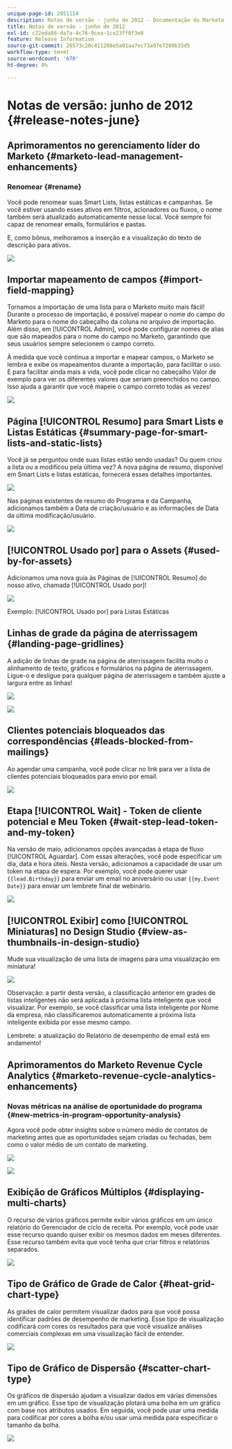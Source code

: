 ```yaml
---
unique-page-id: 2951114
description: Notas de versão - junho de 2012 - Documentação do Marketo - Documentação do produto
title: Notas de versão - junho de 2012
exl-id: c22eda86-da7a-4c76-9cea-1ce23ff0f3e8
feature: Release Information
source-git-commit: 26573c20c411208e5a01aa7ec73a97e7208b35d5
workflow-type: tm+mt
source-wordcount: '670'
ht-degree: 0%

---
```


# Notas de versão: junho de 2012 {#release-notes-june}

## Aprimoramentos no gerenciamento líder do Marketo {#marketo-lead-management-enhancements}

### Renomear {#rename}

Você pode renomear suas Smart Lists, listas estáticas e campanhas. Se você estiver usando esses ativos em filtros, acionadores ou fluxos, o nome também será atualizado automaticamente nesse local. Você sempre foi capaz de renomear emails, formulários e pastas.

E, como bônus, melhoramos a inserção e a visualização do texto de descrição para ativos.

![](assets/image2014-9-23-10-3a23-3a10.png)

## Importar mapeamento de campos {#import-field-mapping}

Tornamos a importação de uma lista para o Marketo muito mais fácil! Durante o processo de importação, é possível mapear o nome do campo do Marketo para o nome do cabeçalho da coluna no arquivo de importação. Além disso, em [!UICONTROL Admin], você pode configurar nomes de alias que são mapeados para o nome do campo no Marketo, garantindo que seus usuários sempre selecionem o campo correto.

À medida que você continua a importar e mapear campos, o Marketo se lembra e exibe os mapeamentos durante a importação, para facilitar o uso. E para facilitar ainda mais a vida, você pode clicar no cabeçalho Valor de exemplo para ver os diferentes valores que seriam preenchidos no campo. Isso ajuda a garantir que você mapeie o campo correto todas as vezes!

![](assets/image2014-9-23-10-3a23-3a27.png)

## Página [!UICONTROL Resumo] para Smart Lists e Listas Estáticas {#summary-page-for-smart-lists-and-static-lists}

Você já se perguntou onde suas listas estão sendo usadas? Ou quem criou a lista ou a modificou pela última vez? A nova página de resumo, disponível em Smart Lists e listas estáticas, fornecerá esses detalhes importantes.

![](assets/image2014-9-23-10-3a23-3a40.png)

Nas páginas existentes de resumo do Programa e da Campanha, adicionamos também a Data de criação/usuário e as informações de Data da última modificação/usuário.

![](assets/image2014-9-23-10-3a23-3a54.png)

## [!UICONTROL Usado por] para o Assets {#used-by-for-assets}

Adicionamos uma nova guia às Páginas de [!UICONTROL Resumo] do nosso ativo, chamada [!UICONTROL Usado por]!

![](assets/image2014-9-23-10-3a24-3a5.png)

Exemplo: [!UICONTROL Usado por] para Listas Estáticas

## Linhas de grade da página de aterrissagem {#landing-page-gridlines}

A adição de linhas de grade na página de aterrissagem facilita muito o alinhamento de texto, gráficos e formulários na página de aterrissagem. Ligue-o e desligue para qualquer página de aterrissagem e também ajuste a largura entre as linhas!

![](assets/image2014-9-23-10-3a24-3a19.png)

![](assets/image2014-9-23-10-3a24-3a33.png)

## Clientes potenciais bloqueados das correspondências {#leads-blocked-from-mailings}

Ao agendar uma campanha, você pode clicar no link para ver a lista de clientes potenciais bloqueados para envio por email.

![](assets/image2014-9-23-10-3a24-3a51.png)

## Etapa [!UICONTROL Wait] - Token de cliente potencial e Meu Token {#wait-step-lead-token-and-my-token}

Na versão de maio, adicionamos opções avançadas à etapa de fluxo [!UICONTROL Aguardar]. Com essas alterações, você pode especificar um dia, data e hora úteis. Nesta versão, adicionamos a capacidade de usar um token na etapa de espera. Por exemplo, você pode querer usar `{{lead.Birthday}}` para enviar um email no aniversário ou usar `{{my.Event Date}}` para enviar um lembrete final de webinário.

![](assets/image2014-9-23-10-3a25-3a57.png)

## [!UICONTROL Exibir] como [!UICONTROL Miniaturas] no Design Studio {#view-as-thumbnails-in-design-studio}

Mude sua visualização de uma lista de imagens para uma visualização em miniatura!

![](assets/image2014-9-23-10-3a26-3a13.png)

Observação: a partir desta versão, a classificação anterior em grades de listas inteligentes não será aplicada à próxima lista inteligente que você visualizar. Por exemplo, se você classificar uma lista inteligente por Nome da empresa, não classificaremos automaticamente a próxima lista inteligente exibida por esse mesmo campo.

Lembrete: a atualização do Relatório de desempenho de email está em andamento!

## Aprimoramentos do Marketo Revenue Cycle Analytics {#marketo-revenue-cycle-analytics-enhancements}

### Novas métricas na análise de oportunidade do programa  {#new-metrics-in-program-opportunity-analysis}

Agora você pode obter insights sobre o número médio de contatos de marketing antes que as oportunidades sejam criadas ou fechadas, bem como o valor médio de um contato de marketing.

![](assets/image2014-9-23-10-3a26-3a30.png)

![](assets/image2014-9-23-10-3a26-3a41.png)

## Exibição de Gráficos Múltiplos {#displaying-multi-charts}

O recurso de vários gráficos permite exibir vários gráficos em um único relatório do Gerenciador de ciclo de receita. Por exemplo, você pode usar esse recurso quando quiser exibir os mesmos dados em meses diferentes. Esse recurso também evita que você tenha que criar filtros e relatórios separados.

![](assets/image2014-9-23-10-3a27-3a41.png)

## Tipo de Gráfico de Grade de Calor  {#heat-grid-chart-type}

As grades de calor permitem visualizar dados para que você possa identificar padrões de desempenho de marketing. Esse tipo de visualização codificará com cores os resultados para que você visualize análises comerciais complexas em uma visualização fácil de entender.

![](assets/image2014-9-23-10-3a28-3a21.png)

## Tipo de Gráfico de Dispersão  {#scatter-chart-type}

Os gráficos de dispersão ajudam a visualizar dados em várias dimensões em um gráfico. Esse tipo de visualização plotará uma bolha em um gráfico com base nos atributos usados. Em seguida, você pode usar uma medida para codificar por cores a bolha e/ou usar uma medida para especificar o tamanho da bolha.

![](assets/image2014-9-23-10-3a29-3a7.png)
